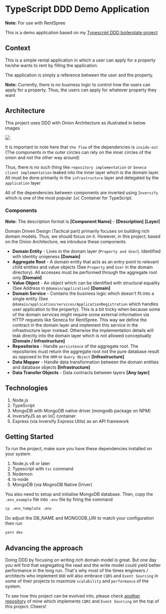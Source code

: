 # TypeScript DDD Demo Application
**Note:** For use with RentSpree

This is a demo application based on my [Typescript DDD boilerplate project](https://github.com/yerinadler/typescript-ddd-demo-app)

## Context
This is a simple rental application in which a user can apply for a property he/she wants to rent by filling the application.

The application is simply a reference between the user and the property.

**Note:** Currently, there is no business logic to control how the users can apply for a property. Thus, the users can apply for whatever property they want 

## Architecture
This project uses DDD with Onion Architecture as illustrated in below images

![](https://res.cloudinary.com/practicaldev/image/fetch/s--5A11Acxs--/c_limit%2Cf_auto%2Cfl_progressive%2Cq_auto%2Cw_880/https://img.barrymcauley.co.uk/onion_architecture.jpg)

It is important to note here that `the flow` of the dependencies is `inside-out` (The components in the outer circles can rely on the inner circles of the onion and not the other way around)

Thus, there is no such thing like `repository implementation` or `Seneca client implementation` leaked into the inner layer which is the domain layer. All must be done primarily in the `infrastructure` layer and delegated by the `application` layer

All of the dependencies between components are inverted using `Inversify` which is one of the most popular `IoC` Container for TypeScript.

### Components
**Note:** The description format is **[Component Name]** - **[Description]** **[Layer]**

Domain Driven Design (Tactical part) primarily focuses on building rich domain models. Thus, we should focus on it. However, in this project; based on the Onion Architecture, we introduce these components

* **Domain Entity** - Lives in the domain layer (`Property and User`). Identified with identity uniqeness **[Domain]**
* **Aggregate Root** - A domain entity that acts as an entry point to relevant child entities and value objects (See `Property` and `User` in the domain directory). All accesses must be performed through the aggregate root only **[Domain]**
* **Value Object** - An object which can be identified with structural equality (See Address in `@domain/application`) **[Domain]**
* **Domain Service** - Contains the business logic which doesn't fit into a single entity (See `@domain/application/services/ApplicationRegistration` which handles user application to the property). This is a bit tricky when because some of the domain services might require some external information via HTTP requests like Seneca for RentSpree. This way we define the contract in the domain layer and implement this service in the infrastructure layer instead. Otherwise the implementation details will leak directly into the domain layer which is not allowed conceptually **[Domain / Infrastructure]**
* **Repositories** - Handle `persistence` of the aggregate root. The repositories must return the aggregate root not the pure database result as opposed to the `ORM` or `Query Object` **[Infrastructure]**
* **Data Mapper** - Handle data transformation between the domain entities and database objects **[Infrastructure]**
* **Data Transfer Objects** - Data contracts between layers **[Any layer]**
## Technologies
1. Node.js
2. TypeScript
3. MongoDB with MongoDB native driver (mongodb package on NPM)
4. InversifyJS as an IoC container
5. Express (via Inversify Express Utils) as an API framework

## Getting Started
To run the project, make sure you have these dependencies installed on your system

1. Node.js v8 or later
2. Typescript with `tsc` command
3. Nodemon
4. ts-node
5. MongoDB (via MognoDB Native Driver)

You also need to setup and initialise MongoDB database. Then, copy the `.env_example` file into `.env` file by firing the command

````bash
cp .env_template .env
````

Do adjust the DB_NAME and MONGODB_URI to match your configuration then run

````bash
yarn dev
````

## Advancing the approach
Doing DDD by focusing on writing rich domain model is great. But one day you will find that segregating the read and the write model could yield better performance in the long run. That's why most of the times engineers / architects who implement `DDD` will also embrace `CQRS` and `Event Sourcing` in some of their projects to maximize `scalability` and `performance` of the system.

To see how this project can be evolved into, please check [another repository](https://github.com/yerinadler/typescript-event-sourcing-sample-app) of mine which implements `CQRS` and `Event Sourcing` on the top of this project. Cheers!

